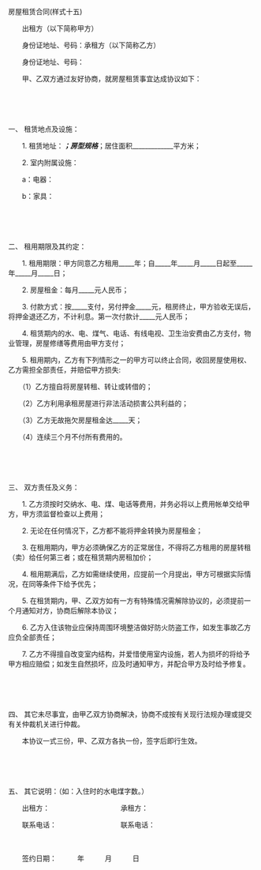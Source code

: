 



房屋租赁合同(样式十五)



 

　　出租方（以下简称甲方）

　　身份证地址、号码：承租方（以下简称乙方）

　　身份证地址、号码：　　

　　甲、乙双方通过友好协商，就房屋租赁事宜达成协议如下：

　　

　　

一、
租赁地点及设施：

　　1. 租赁地址：_____________；房型规格_____________；居住面积_____________平方米；

　　2. 室内附属设施：

　　a：电器：

　　b：家具：

　　

　　

二、
租用期限及其约定：

　　1. 租用期限：甲方同意乙方租用_____年；自_____年_____月_____日起至_____年_____月_____日；

　　2. 房屋租金：每月_____元人民币；

　　3. 付款方式：按_____支付，另付押金_____元，租房终止，甲方验收无误后，将押金退还乙方，不计利息。第一次付款计_____元人民币；

　　4. 租赁期内的水、电、煤气、电话、有线电视、卫生治安费由乙方支付，物业管理，房屋修缮等费用由甲方支付；

　　5. 租用期内，乙方有下列情形之一的甲方可以终止合同，收回房屋使用权、乙方需担全部责任，并赔偿甲方损失:

　　（1）乙方擅自将房屋转租、转让或转借的；

　　（2）乙方利用承租房屋进行非法活动损害公共利益的；

　　（3）乙方无故拖欠房屋租金达_____天；

　　（4）连续三个月不付所有费用的。

　　

　　

三、
双方责任及义务：

　　1. 乙方须按时交纳水、电、煤、电话等费用，并务必将以上费用帐单交给甲方，甲方须监督检查以上费用；

　　2. 无论在任何情况下，乙方都不能将押金转换为房屋租金；

　　3. 在租用期内，甲方必须确保乙方的正常居住，不得将乙方租用的房屋转租（卖）给任何第三者；或在租赁期内房租加价；

　　4. 租用期满后，乙方如需继续使用，应提前一个月提出，甲方可根据实际情况，在同等条件下给予优先；

　　5. 在租赁期内，甲、乙双方如有一方有特殊情况需解除协议的，必须提前一个月通知对方，协商后解除本协议；

　　6. 乙方入住该物业应保持周围环境整洁做好防火防盗工作，如发生事故乙方应负全部责任；

　　7. 乙方不得擅自改变室内结构，并爱惜使用室内设施，若人为损坏的将给予甲方相应赔偿；如发生自然损坏，应及时通知甲方，并配合甲方及时给予修复。

　　

　　

四、
其它未尽事宜，由甲乙双方协商解决，协商不成按有关现行法规办理或提交有关仲裁机关进行仲裁。

　　本协议一式三份，甲、乙双方各执一份，签字后即行生效。

　　

　　

五、
其它说明：（如：入住时的水电煤字数。）

　　出租方： 　　　　　　　　　　承租方：

　　联系电话： 　　　　　　　　　联系电话：

　　


 　　签约日期：　　　年　　　月　　　日
 
　　



　　